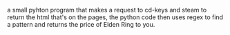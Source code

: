 a small pyhton program that makes a request to cd-keys and steam to return the html that's on the pages, the python 
code then uses regex to find a pattern and returns the price of Elden Ring to you.
